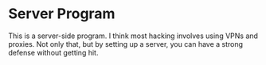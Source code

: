 # Server Program
This is a server-side program.
I think most hacking involves using VPNs and proxies.
Not only that, but by setting up a server, you can have a strong defense without getting hit.
